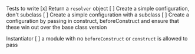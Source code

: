 Tests to write
[x] Return a `resolver` object
[ ] Create a simple configuration, don't subclass
[ ] Create a simple configuration with a subclass
[ ] Create a configuration by passing in construct, beforeConstruct and ensure that these win out over the base class version

Instantiator
[ ] a module with no `beforeConstruct` or `construct` is allowed to pass